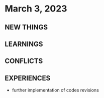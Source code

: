 # March 3, 2023

## NEW THINGS



## LEARNINGS



## CONFLICTS

    

## EXPERIENCES

- further implementation of codes revisions